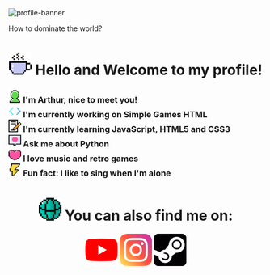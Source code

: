 <div>
  <img src="https://art.pixilart.com/cb97514d85c12ba.gif" alt="profile-banner">
  <p>How to dominate the world?</p>
</div>
<div align="center">
  <h1>
    <img src="assets/icons/coffee-cup.png" alt="coffee-cup-icon" height="45px" width="45px"> Hello and Welcome to my profile!
  </h1>
</div>
<div>
  <h3>
    <img src="assets/icons/users.png" alt="users-icon" height="25px" width="25px"> I'm Arthur, nice to meet you!<br>
    <img src="assets/icons/script.png" alt="script-icon" height="25px" width="25px"> I'm currently working on Simple Games HTML<br>
    <img src="assets/icons/note.png" alt="note-icon" height="25px" width="25px"> I'm currently learning JavaScript, HTML5 and CSS3<br>
    <img src="assets/icons/chat.png" alt="chat-icon" height="25px" width="25px"> Ask me about Python<br>
    <img src="assets/icons/heart.png" alt="heart-icon" height="25px" width="25px"> I love music and retro games<br>
    <img src="assets/icons/thunder.png" alt="thunder-icon" height="25px" width="25px"> Fun fact: I like to sing when I'm alone<br>
  </h3>
</div>
<div align="center">
  <h1>
    <img src="assets/icons/www.png" alt="www-icon" height="45px" width="45px"> You can also find me on:
  </h1>
</div>
<div align="center">
  <a href="https://www.youtube.com/channel/UCMQ_SKcjNDYao6mE7_5L3PA"><img src="assets/icons/youtube.png" alt="youtube-icon" height="64px" width="64px"></a>
  <a href="https://www.instagram.com/o_jovem_de_oculos/"><img src="assets/icons/instagram.png" alt="instagram-icon" height="64px" width="64px"></a>
  <a href="https://steamcommunity.com/id/_ALpHaZ/"><img src="assets/icons/steam-logo.png" alt="steam-icon" height="64px" width="64px"></a>
</div>
